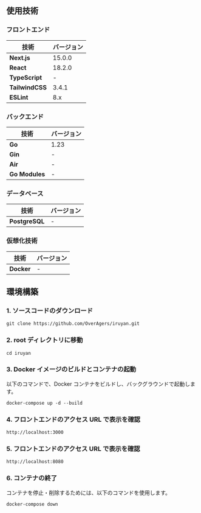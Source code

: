 ## 使用技術

### フロントエンド

| 技術            | バージョン |
| --------------- | ---------- |
| **Next.js**     | 15.0.0     |
| **React**       | 18.2.0     |
| **TypeScript**  | -          |
| **TailwindCSS** | 3.4.1      |
| **ESLint**      | 8.x        |

### バックエンド

| 技術           | バージョン |
| -------------- | ---------- |
| **Go**         | 1.23       |
| **Gin**        | -          |
| **Air**        | -          |
| **Go Modules** | -          |

### データベース

| 技術           | バージョン |
| -------------- | ---------- |
| **PostgreSQL** | -          |

### 仮想化技術

| 技術       | バージョン |
| ---------- | ---------- |
| **Docker** | -          |

## 環境構築

### 1. ソースコードのダウンロード

```
git clone https://github.com/OverAgers/iruyan.git
```

### 2. root ディレクトリに移動

```
cd iruyan
```

### 3. Docker イメージのビルドとコンテナの起動

以下のコマンドで、Docker コンテナをビルドし、バックグラウンドで起動します。

```
docker-compose up -d --build
```

### 4. フロントエンドのアクセス URL で表示を確認

```
http://localhost:3000
```

### 5. フロントエンドのアクセス URL で表示を確認

```
http://localhost:8080
```

### 6. コンテナの終了

コンテナを停止・削除するためには、以下のコマンドを使用します。

```
docker-compose down
```
